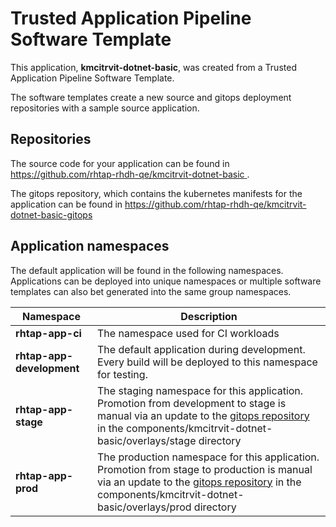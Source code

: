 # Trusted Application Pipeline Software Template

This application, **kmcitrvit-dotnet-basic**, was created from a Trusted Application Pipeline Software Template.

The software templates create a new source and gitops deployment repositories with a sample source application. 

## Repositories

The source code for your application can be found in [https://github.com/rhtap-rhdh-qe/kmcitrvit-dotnet-basic ](https://github.com/rhtap-rhdh-qe/kmcitrvit-dotnet-basic ).
 
The gitops repository, which contains the kubernetes manifests for the application can be found in 
[https://github.com/rhtap-rhdh-qe/kmcitrvit-dotnet-basic-gitops ](https://github.com/rhtap-rhdh-qe/kmcitrvit-dotnet-basic-gitops ) 

## Application namespaces 

The default application will be found in the following namespaces. Applications can be deployed into unique namespaces or multiple software templates can also bet generated into the same group namespaces.  

|  Namespace   |  Description   |  
| -------- | -------- |
| **rhtap-app-ci** | The namespace used for CI workloads |
| **rhtap-app-development** | The default application during development. Every build will be deployed to this namespace for testing. |
| **rhtap-app-stage** | The staging namespace for this application. Promotion from development to stage is manual via an update to the [gitops repository](https://github.com/rhtap-rhdh-qe/kmcitrvit-dotnet-basic-gitops ) in the components/kmcitrvit-dotnet-basic/overlays/stage directory |
| **rhtap-app-prod** | The production namespace for this application. Promotion from stage to production is manual via an update to the [gitops repository](https://github.com/rhtap-rhdh-qe/kmcitrvit-dotnet-basic-gitops ) in the components/kmcitrvit-dotnet-basic/overlays/prod directory |